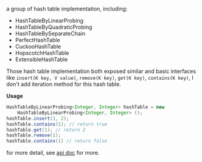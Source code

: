 a group of hash table implementation, including:

* HashTableByLinearProbing
* HashTableByQuadraticProbing
* HashTableBySeparateChain
* PerfectHashTable
* CuckooHashTable
* HopscotchHashTable
* ExtensibleHashTable

Those hash table implementation both exposed similar and basic interfaces
like `insert(K key, V value)`, `remove(K key)`, `get(K key)`, `contains(K key)`,
I don't add iteration method for this hash table.

**Usage**

```java
HashTableByLinearProbing<Integer, Integer> hashTable = new
    HashTableByLinearProbing<Integer, Integer> ();
hashTable.insert(1, 2);
hashTable.contains(1); // return true
hashTable.get(1); // return 2
hashTable.remove(1);
hashTable.contains(1) // return false
```

for more detail, see [api doc]() for more.

